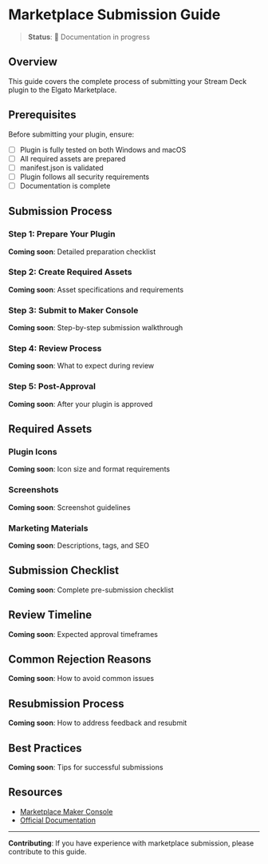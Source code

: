 # Marketplace Submission Guide

> **Status**: 🚧 Documentation in progress

## Overview

This guide covers the complete process of submitting your Stream Deck plugin to the Elgato Marketplace.

## Prerequisites

Before submitting your plugin, ensure:
- [ ] Plugin is fully tested on both Windows and macOS
- [ ] All required assets are prepared
- [ ] manifest.json is validated
- [ ] Plugin follows all security requirements
- [ ] Documentation is complete

## Submission Process

### Step 1: Prepare Your Plugin

**Coming soon**: Detailed preparation checklist

### Step 2: Create Required Assets

**Coming soon**: Asset specifications and requirements

### Step 3: Submit to Maker Console

**Coming soon**: Step-by-step submission walkthrough

### Step 4: Review Process

**Coming soon**: What to expect during review

### Step 5: Post-Approval

**Coming soon**: After your plugin is approved

## Required Assets

### Plugin Icons

**Coming soon**: Icon size and format requirements

### Screenshots

**Coming soon**: Screenshot guidelines

### Marketing Materials

**Coming soon**: Descriptions, tags, and SEO

## Submission Checklist

**Coming soon**: Complete pre-submission checklist

## Review Timeline

**Coming soon**: Expected approval timeframes

## Common Rejection Reasons

**Coming soon**: How to avoid common issues

## Resubmission Process

**Coming soon**: How to address feedback and resubmit

## Best Practices

**Coming soon**: Tips for successful submissions

## Resources

- [Marketplace Maker Console](https://console.elgato.com)
- [Official Documentation](https://docs.elgato.com/streamdeck/sdk)

---

**Contributing**: If you have experience with marketplace submission, please contribute to this guide.
